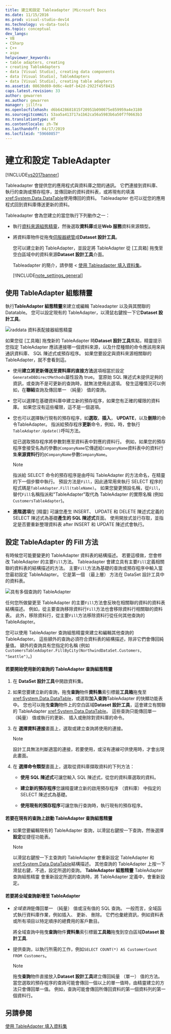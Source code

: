 ```yaml
---
title: 建立和設定 Tableadapter |Microsoft Docs
ms.date: 11/15/2016
ms.prod: visual-studio-dev14
ms.technology: vs-data-tools
ms.topic: conceptual
dev_langs:
- VB
- CSharp
- C++
- aspx
helpviewer_keywords:
- table adapters, creating
- creating TableAdapters
- data [Visual Studio], creating data components
- data [Visual Studio], TableAdapters
- data [Visual Studio], creating table adapters
ms.assetid: 08630d69-0d6c-4e8f-b42d-2922f45f8415
caps.latest.revision: 33
author: gewarren
ms.author: gewarren
manager: jillfra
ms.openlocfilehash: d6b6428681815f20951b090075e859959a4e3180
ms.sourcegitcommit: 53aa5a413717a1b62ca56a5983b6a50f7f0663b3
ms.translationtype: HT
ms.contentlocale: zh-TW
ms.lasthandoff: 04/17/2019
ms.locfileid: "59660857"
---
```

# <a name="create-and-configure-tableadapters"></a>建立和設定 TableAdapter
[!INCLUDE[vs2017banner](../includes/vs2017banner.md)]

Tableadapter 會提供您的應用程式與資料庫之間的通訊。 它們連接到資料庫、 執行的查詢或預存程序，並傳回新的資料資料表，或將現有的填滿<xref:System.Data.DataTable>使用傳回的資料。 Tableadapter 也可以從您的應用程式回到資料庫傳送更新的資料。  
  
 Tableadapter 會為您建立的當您執行下列動作之一：  
  
- 執行[資料來源組態精靈](http://msdn.microsoft.com/library/c4df7de5-5da0-4064-940c-761dd6d9e28f)，然後選取**資料庫**或是**Web 服務**資料來源類型。  
  
- 將資料庫物件從拖曳[伺服器總管](http://msdn.microsoft.com/library/4ea29b3b-bbb2-45e4-9082-eaf635c41c4d)成**Dataset 設計工具**。  
  
  您可以建立新的 TableAdapter，並設定將 TableAdapter 從 [工具箱] 拖曳至空白區域中的資料來源**Dataset 設計工具**介面。  
  
  Tableadapter 的簡介，請參閱 <<c0> [ 使用 Tableadapter 填入資料集](../data-tools/fill-datasets-by-using-tableadapters.md)。  
  
  [!INCLUDE[note_settings_general](../includes/note-settings-general-md.md)]  
  
## <a name="use-the-tableadapter-configuration-wizard"></a>使用 TableAdapter 組態精靈  
 執行**TableAdapter 組態精靈**來建立或編輯 Tableadapter 以及與其關聯的 Datatable。 您可以設定現有的 TableAdapter，以滑鼠右鍵按一下它**Dataset 設計工具**。  
  
 ![raddata 資料表配接器組態精靈](../data-tools/media/raddata-table-adapter-configuration-wizard.png "raddata 資料表配接器組態精靈")  
  
 如果您從 [工具箱] 拖曳新的 TableAdapter 時**Dataset 設計工具**焦點，精靈提示您指定 TableAdapter 應該連接哪一個資料來源，以及什麼種類的命令應該用來與通訊資料庫、 SQL 陳述式或預存程序。 如果您要設定與資料來源相關聯的 TableAdapter，就不會看到這。  
  
-   使用**建立將更新傳送至資料庫的直接方法**選項相當於設定`GenerateDBDirectMethods`屬性設為 true。 當原始 SQL 陳述式未提供足夠的資訊，或查詢不是可更新的查詢時，就無法使用此選項。 發生這種情況可以例如，在**聯結**查詢及傳回單一 （純量） 值的查詢。  
  
-   您可以選擇在基礎資料庫中建立新的預存程序，如果您有正確的權限的資料庫。 如果您沒有這些權限，這不是一個選項。  
  
-   您也可以選擇執行現有的預存程序，如**選取**，**插入**， **UPDATE**，以及**刪除**的命令TableAdapter。 指派給預存程序**更新**命令，例如，時，會執行`TableAdapter.Update()`呼叫方法。  
  
     從已選取預存程序將參數對應至資料表中對應的資料行。 例如，如果您的預存程序會接受名為的參數`@CompanyName`它傳遞給`CompanyName`資料表中的資料行集**來源資料行**的`@CompanyName`參數`CompanyName`。  
  
    > [!NOTE]
    >  指派給 SELECT 命令的預存程序是由呼叫 TableAdapter 的方法命名，在精靈的下一個步驟中執行。 預設方法是`Fill`，因此通常用來執行 SELECT 程序的程式碼是`TableAdapter.Fill(tableName)`。 如果您變更預設名稱，從`Fill`，替代`Fill`名稱指派和"TableAdapter"取代為 TableAdapter 的實際名稱 (例如`CustomersTableAdapter`)。  
  
-   **進階選項**在 [精靈] 可讓您產生 INSERT、 UPDATE 和 DELETE 陳述式定義的 SELECT 陳述式為基礎**產生的 SQL 陳述式**頁面。 使用開放式並行存取，並指定是否要重新整理資料表 after INSERT 和 UPDATE 陳述式會執行。  
  
## <a name="configure-a-tableadapters-fill-method"></a>設定 TableAdapter 的 Fill 方法  
 有時候您可能要變更的 TableAdapter 資料表的結構描述。 若要這樣做，您會修改 TableAdapter 的主要`Fill`方法。 Tableadapter 會建立具有主要`Fill`定義相關聯的資料表的結構描述的方法。 主要`Fill`方法為基礎的查詢或預存程序中輸入當您最初設定 TableAdapter。 它是第一個 （最上層） 方法在 DataSet 設計工具中的資料表。  
  
 ![具有多個查詢的 TableAdapter](../data-tools/media/tableadapter.gif "TableAdapter")  
  
 任何您所做變更至 TableAdapter 的主要`Fill`方法會反映在相關聯的資料的資料表結構描述。 例如，從主要查詢移除資料行`Fill`方法也會移除資料行相關聯的資料表。 此外，移除資料行，從主要`Fill`方法移除資料行從任何其他查詢的 TableAdapter。  
  
 您可以使用 TableAdapter 查詢組態精靈來建立和編輯其他查詢的 TableAdapter。 這些額外的查詢必須符合資料表的結構描述，除非它們會傳回純量值。  額外的查詢具有您指定的名稱 (例如`CustomersTableAdapter.FillByCity(NorthwindDataSet.Customers, "Seattle")`。)  
  
#### <a name="to-start-the-tableadapter-query-configuration-wizard-with-a-new-query"></a>若要開始使用新的查詢的 TableAdapter 查詢組態精靈  
  
1.  在 **DataSet 設計工具**中開啟資料集。  
  
2.  如果您要建立新的查詢，拖曳**查詢**物件**資料集**索引標籤**工具箱**拖曳至<xref:System.Data.DataTable>，或選取**加入查詢**TableAdapter 的快顯功能表中。 您也可以拖曳**查詢**物件上的空白區域**Dataset 設計工具**，這會建立有關聯的 TableAdapter <xref:System.Data.DataTable>。 這些查詢只能傳回單一 （純量） 值或執行的更新、 插入或刪除對資料庫的命令。  
  
3.  在 **選擇資料連接**畫面上，選取或建立查詢將使用的連接。  
  
    > [!NOTE]
    >  設計工具無法判斷適當的連接，若要使用，或沒有連線可供使用時，才會出現此畫面。  
  
4.  在 **選擇命令類型**畫面上，選取從資料庫擷取資料的下列方法：  
  
    -   **使用 SQL 陳述式**可讓您輸入 SQL 陳述式，從您的資料庫選取的資料。  
  
    -   **建立新的預存程序**您讓精靈建立新的啟用預存程序 （資料庫） 中指定的 SELECT 陳述式為基礎。  
  
    -   **使用現有的預存程序**可讓您執行查詢時，執行現有的預存程序。  
  
#### <a name="to-start-the-tableadapter-query-configuration-wizard-on-an-existing-query"></a>若要在現有的查詢上啟動 TableAdapter 查詢組態精靈  
  
-   如果您要編輯現有的 TableAdapter 查詢，以滑鼠右鍵按一下查詢，然後選擇**設定**從捷徑功能表。  
  
    > [!NOTE]
    >  以滑鼠右鍵按一下主查詢的 TableAdapter 會重新設定 TableAdapter 和<xref:System.Data.DataTable>結構描述。 其他查詢的 TableAdapter 上按一下滑鼠右鍵，不過，設定所選的查詢。 **TableAdapter 組態精靈** TableAdapter 查詢組態精靈 會重新設定所選的查詢時，將 TableAdapter 定義中，會重新設定。  
  
#### <a name="to-add-a-global--query-to-a-tableadapter"></a>若要將全域查詢新增至 TableAdapter  
  
-   *全域查詢*是傳回單一 （純量） 值或沒有值的 SQL 查詢。 一般而言，全域函式執行資料庫作業，例如插入、 更新、 刪除。 它們也彙總資訊，例如資料表或所有項目以特定順序的總費用的客戶數目。  
  
     將全域查詢中拖曳**查詢**物件**資料集**索引標籤**工具箱**拖曳到空白區域**Dataset 設計工具**.  
  
-   提供查詢，以執行所需的工作，例如`SELECT COUNT(*) AS CustomerCount FROM Customers`。  
  
    > [!NOTE]
    >  拖曳**查詢**物件直接放入**Dataset 設計工具**建立傳回純量 （單一） 值的方法。 當您選取的預存程序的查詢可能會傳回一個以上的單一值時，由精靈建立的方法只會傳回單一值。 例如，查詢可能會傳回所傳回資料的第一個資料列的第一個資料行。  
  
## <a name="see-also"></a>另請參閱  
 [使用 TableAdapter 填入資料集](../data-tools/fill-datasets-by-using-tableadapters.md)
